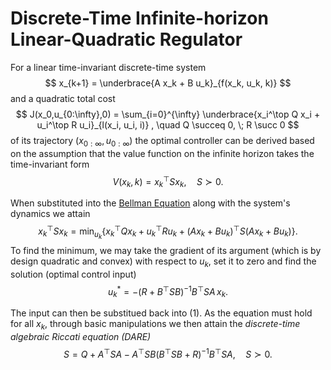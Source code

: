 # Discrete-Time Infinite-horizon Linear-Quadratic Regulator

For a linear time-invariant discrete-time system
$$
x_{k+1} = \underbrace{A x_k + B u_k}_{f(x_k, u_k, k)}
$$
and a quadratic total cost
$$
J(x_0,u_{0:\infty},0) = \sum_{i=0}^{\infty} \underbrace{x_i^\top Q x_i + u_i^\top R u_i}_{l(x_i, u_i, i)}
, \quad Q \succeq 0, \; R \succ 0
$$
of its trajectory $(x_{0:\infty}, u_{0:\infty})$ the optimal controller can be derived based on the assumption that the value function on the infinite horizon takes the time-invariant form
$$
V(x_k,k) = x_k^\top S x_k, \quad S \succ 0.
$$

When substituted into the [Bellman Equation](BellmanEqn.md) along with the system's dynamics we attain
$$
x_k^\top S x_k = \min_{u_k} \left\{x_k^\top Q x_k + u_k^\top R u_k + (A x_k + B u_k)^\top S (A x_k + B u_k)\right\} \tag{1}.
$$
To find the minimum, we may take the gradient of its argument (which is by design quadratic and convex) with respect to $u_k$, set it to zero and find the solution (optimal control input)
$$
u_k^* = - \left(R + B^\top S B\right)^{-1} B^\top S A \, x_k .
$$

The input can then be substitued back into (1). As the equation must hold for all $x_k$, through basic manipulations we then attain the *discrete-time algebraic Riccati equation (DARE)*
$$
S = Q + A^\top S A - A^\top S B \left(B^\top S B + R\right)^{-1} B^\top S A, \quad S \succ 0.
$$
